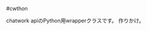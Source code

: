 #cwthon                                                     

chatwork apiのPython用wrapperクラスです。
作りかけ。
